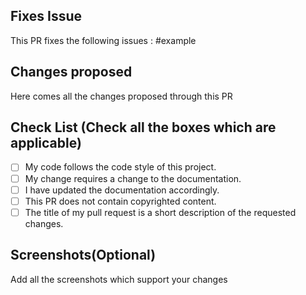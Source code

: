 <!--Type in all the issues that has been fixed through this pull request ex : #1 -->

## Fixes Issue

This PR fixes the following issues :
#example

<!--Write down all the changes made-->
## Changes proposed

Here comes all the changes proposed through this PR

<!--Check all the boxes which are aplicable to check the box correct follow the following conventions-->
<!--
[x] - Correct
[X] - Correct
[ x ] - wrong
[x ] - wrong
[ x] - wrong
-->

## Check List (Check all the boxes which are applicable)<!--Follow above conventions to check the box-->

- [ ] My code follows the code style of this project.
- [ ] My change requires a change to the documentation.
- [ ] I have updated the documentation accordingly.
- [ ] This PR does not contain copyrighted content.
- [ ] The title of my pull request is a short description of the requested changes.
<!--Add screen shots of the changed output-->
## Screenshots(Optional)
Add all the screenshots which support your changes
